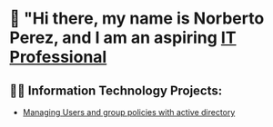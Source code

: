 # 👋 "Hi there, my name is Norberto Perez, and I am an aspiring <a href="">IT Professional</a></h1>

<h2>👨‍💻 Information Technology Projects:</h2>


- <a href="https://github.com/Norberto-Perez1/Managing-users-and-group-policies-with-Active-Directory">Managing Users and group policies with active directory</a></h1>
